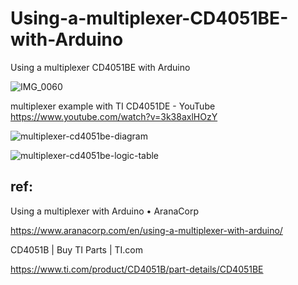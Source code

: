 # Using-a-multiplexer-CD4051BE-with-Arduino
Using a multiplexer CD4051BE with Arduino

![IMG_0060](https://github.com/chibaf/Using-a-multiplexer-CD4051XX-with-Arduino/assets/1296728/82555238-5e5b-48e3-95c5-8001b65995dc)

multiplexer example with TI CD4051DE - YouTube https://www.youtube.com/watch?v=3k38axlHOzY

![multiplexer-cd4051be-diagram](https://github.com/chibaf/Using-a-multiplexer-CD4051XX-with-Arduino/assets/1296728/41520fb5-4ab7-4759-9dbf-8343804a28c2)

![multiplexer-cd4051be-logic-table](https://github.com/chibaf/Using-a-multiplexer-CD4051XX-with-Arduino/assets/1296728/2a19346a-5723-4b3b-9743-4f99f2f828fc)


## ref:

Using a multiplexer with Arduino • AranaCorp

https://www.aranacorp.com/en/using-a-multiplexer-with-arduino/

CD4051B | Buy TI Parts | TI.com

https://www.ti.com/product/CD4051B/part-details/CD4051BE
